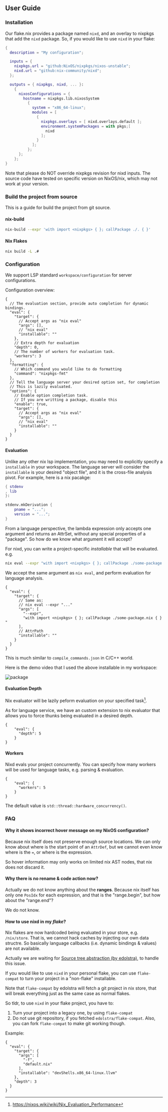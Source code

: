 ## User Guide

### Installation

Our flake.nix provides a package named `nixd`, and an overlay to nixpkgs that add the `nixd` package.
So, if you would like to use `nixd` in your flake:

```nix
{
  description = "My configuration";

  inputs = {
    nixpkgs.url = "github:NixOS/nixpkgs/nixos-unstable";
    nixd.url = "github:nix-community/nixd";
  };

  outputs = { nixpkgs, nixd, ... }:
    {
      nixosConfigurations = {
        hostname = nixpkgs.lib.nixosSystem
          {
            system = "x86_64-linux";
            modules = [
              {
                nixpkgs.overlays = [ nixd.overlays.default ];
                environment.systemPackages = with pkgs;[
                  nixd
                ];
              }
            ];
          };
      };
    };
}
```

Note that please do NOT override nixpkgs revision for nixd inputs.
The source code have tested on specific version on NixOS/nix, which may not work at your version.

### Build the project from source

This is a guide for build the project from git source.

#### nix-build
``` sh
nix-build --expr 'with import <nixpkgs> { }; callPackage ./. { }'
```

#### Nix Flakes
``` sh
nix build -L .#
```

### Configuration


We support LSP standard `workspace/configuration` for server configurations.

Configuration overview:

```jsonc
{
  // The evaluation section, provide auto completion for dynamic bindings.
  "eval": {
    "target": {
      // Accept args as "nix eval"
      "args": [],
      // "nix eval"
      "installable": ""
    },
    // Extra depth for evaluation
    "depth": 0,
    // The number of workers for evaluation task.
    "workers": 3
  },
  "formatting": {
    // Which command you would like to do formatting
    "command": "nixpkgs-fmt"
  },
  // Tell the language server your desired option set, for completion
  // This is lazily evaluated.
  "options": {
    // Enable option completion task.
    // If you are writting a package, disable this
    "enable": true,
    "target": {
      // Accept args as "nix eval"
      "args": [],
      // "nix eval"
      "installable": ""
    }
  }
}
```

#### Evaluation


Unlike any other nix lsp implementation, you may need to explicitly specify a `installable` in your workspace.
The language server will consider the `installable` is your desired "object file", and it is the cross-file analysis pivot.
For example, here is a nix pacakge:

```nix
{ stdenv
, lib
}:

stdenv.mkDerivation {
    pname = "...";
    version = "...";
}
```

From a language perspective, the lambda expression only accepts one argument and returns an AttrSet, without any special properties of a "package".
So how do we know what argument it will accept?

For nixd, you can write a project-specific *installable* that will be evaluated.
e.g.

```sh
nix eval --expr "with import <nixpkgs> { }; callPackage ./some-package.nix { }"
```

We accept the same argument as `nix eval`, and perform evaluation for language analysis.


```jsonc
{
  "eval": {
    "target": {
      // Same as:
      // nix eval --expr "..."
      "args": [
        "--expr",
        "with import <nixpkgs> { }; callPackage ./some-package.nix { } "
      ],
      // AttrPath
      "installable": ""
    }
  }
}
```

This is much similar to `compile_commands.json` in C/C++ world.

Here is the demo video that I used the above installable in my workspace:

![package](/docs/images/8d106acc-6b1a-4062-9dc7-175b09751fd0.gif)

#### Evaluation Depth

Nix evaluator will be lazily peform evaluation on your specified task[^nix-evaluation-peformance].

[^nix-evaluation-peformance]: https://nixos.wiki/wiki/Nix_Evaluation_Performance

As for language service, we have an custom extension to nix evaluator that allows you to force thunks being evaluated in a desired depth.

```jsonc
{
    "eval": {
      "depth": 5
    }
}
```

#### Workers

Nixd evals your project concurrently.
You can specify how many workers will be used for language tasks, e.g. parsing & evaluation.

```jsonc
{
    "eval": {
      "workers": 5
    }
}
```

The default value is `std::thread::hardware_concurrency()`.


### FAQ


#### Why it shows incorrect hover message on my NixOS configuration?

Because nix itself does not preserve enough source locations.
We can only know about where is the start point of an `AttrDef`, but we cannot even know where is the `=`, or where is the expression.

So hover information may only works on limited nix AST nodes, that nix does not discard it.

#### Why there is no rename & code action now?

Actually we do not know anything about the **ranges**.
Because nix itself has only one `PosIdx` for each expression, and that is the "range.begin", but how about the "range.end"?

We do not know.

#### How to use nixd in my *flake*?

Nix flakes are now hardcoded being evaluated in your store, e.g. `/nix/store`.
That is, we cannot hack caches by injecting our own data structre.
So basically language callbacks (i.e. dynamic bindings & values) are not available.

Actually we are waiting for [Source tree abstraction (by edolstra)](https://github.com/NixOS/nix/pull/6530), to handle this issue.

If you would like to use `nixd` in your personal flake, you can use `flake-compat` to turn your project in a "non-flake" installable.

Note that `flake-compat` by edolstra will fetch a git project in nix store, that will break everything just as the same case as normal flakes.

So tldr, to use `nixd` in your flake project, you have to:

1. Turn your project into a legacy one, by using `flake-compat`
2. Do not use git repository, if you fetched `edolstra/flake-compat`.
   Also, you can fork `flake-compat` to make git working though.

Example:

```jsonc
{
  "eval": {
    "target": {
      "args": [
        "-f",
        "default.nix"
      ],
      "installable": "devShells.x86_64-linux.llvm"
    },
    "depth": 3
  }
}
```
